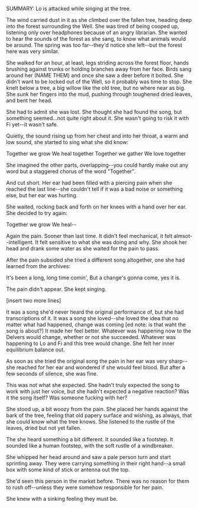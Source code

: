 SUMMARY: Lo is attacked while singing at the tree.

The wind carried dust in it as she climbed over the fallen tree, heading deep into the forest surrounding the Well. She was tired of being cooped up, listening only over headphones because of an angry librarian.  She wanted to hear the sounds of the forest as she sang, to know what animals would be around.  The spring was too far--they'd notice she left--but the forest here was very similar.  

She walked for an hour, at least, legs striding across the forest floor, hands brushing against trunks or holding branches away from her face.  Birds sang around her (NAME THEM) and once she saw a deer before it bolted.  She didn't want to be locked out of the Well, so it probably was time to stop.  She knelt below a tree, a big willow like the old tree, but no where near as big. She sunk her fingers into the mud, pushing through toughened dried leaves, and bent her head. 

She had to admit she was lost.  She thought she had found the song, but something seemed...not quite right about it.  She wasn't going to risk it with Fi yet--it wasn't safe. 

Quietly, the sound rising up from her chest and into her throat, a warm and low sound, she started to sing what she did know: 

Together we grow
We heal together
Together we gather
We love together

She imagined the other parts, overlapping--you could hardly make out any word but a staggered chorus of the word "Together". 

And cut short. Her ear had been filled with a piercing pain when she reached the last line--she couldn't tell if it was a bad noise or something else, but her ear was hurting.  

She waited, rocking back and forth on her knees with a hand over her ear. She decided to try again: 

Together we grow
We heal--

Again the pain.  Sooner than last time.  It didn't feel mechanical, it felt almsot--intelligent.  It felt sensitive to what she was doing and why.  She shook her head and drank some water as she waited for the pain to pass. 

After the pain subsided she tried a different song altogether, one she had learned from the archives: 

It's been a long, long time comin', 
But a change's gonna come, yes it is.

The pain didn't appear.  She kept singing. 

[insert two more lines]

It was a song she'd never heard the original performance of, but she had transcriptions of it.  It was a song she loved--she loved the idea that no matter what had happened, change was coming [ed note: is that waht the song is about?] It made her feel better. Whatever was happening now to the Delvers would change, whether or not she succeeded.  Whatever was happening to Lo and Fi and this tree would change.  She felt her inner equilibrium balance out.  

As soon as she tried the original song the pain in her ear was very sharp--she reached for her ear and wondered if she would feel blood.  But after a few seconds of silence, she was fine. 

This was not what she expected.  She hadn't truly expected the song to work with just her voice, but she hadn't expected a negative reaction? Was it the song itself? Was someone fucking with her? 

She stood up, a bit woozy from the pain.  She placed her hands against the bark of the tree, feeling that old papery surface and wishing, as always, that she could know what the tree knows.  She listened to the rustle of the leaves, dried but not yet fallen.

The she heard something a bit different. It sounded like a footstep.  It sounded like a human footstep, with the soft rustle of a windbreaker. 

She whipped her head around and saw a pale person turn and start sprinting away. They were carrying something in their right hand--a small box with some kind of stick or antenna out the top. 

She'd seen this person in the market before.  There was no reason for them to rush off--unless they were somehow responsible for her pain.  

She knew with a sinking feeling they must be. 
